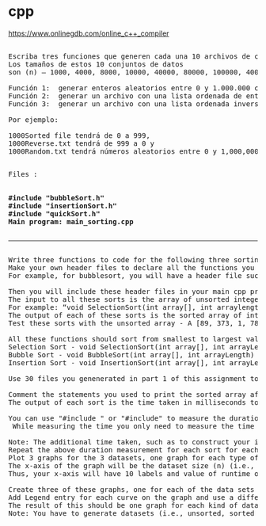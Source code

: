 # cpp
https://www.onlinegdb.com/online_c++_compiler
<pre>

Escriba tres funciones que generen cada una 10 archivos de conjunto de datos únicos de enteros separados por una coma ",". 
Los tamaños de estos 10 conjuntos de datos 
son (n) – 1000, 4000, 8000, 10000, 40000, 80000, 100000, 400000, 800000, 1000000. 

Función 1:  generar enteros aleatorios entre 0 y 1.000.000 como elementos de cada conjunto de datos.
Función 2:  generar un archivo con una lista ordenada de enteros de menor a mayor. 
Función 3:  generar un archivo con una lista ordenada inversamente con valores que van de mayor a menor. 

Por ejemplo:

1000Sorted file tendrá de 0 a 999, 
1000Reverse.txt tendrá de 999 a 0 y 
1000Random.txt tendrá números aleatorios entre 0 y 1,000,000.

</pre>


<pre>
Files : 

<b>
#include "bubbleSort.h"
#include "insertionSort.h"
#include "quickSort.h"
Main program: main_sorting.cpp
</b>  <hr>
Write three functions to code for the following three sorting algorithms in C++. 
Make your own header files to declare all the functions you need to implement each of these sorting algorithms. 
For example, for bubblesort, you will have a header file such as "bubblesort.h", in which you will declare all the functions that you need to perform bubblesort. 

Then you will include these header files in your main cpp program, in which you will implement and call all these functions. 
The input to all these sorts is the array of unsorted integers and the size of the array. 
For example: “void SelectionSort(int array[], int arraylength)”. 
The output of each of these sorts is the sorted array of integers printed on the console. 
Test these sorts with the unsorted array - A [89, 373, 1, 783, 23, 987, 12, 65, 28, 17]. 

All these functions should sort from smallest to largest value. Note: Bubble sort should be the optimized version
Selection Sort - void SelectionSort(int array[], int arrayLength) {…}
Bubble Sort - void BubbleSort(int array[], int arrayLength) {…}
Insertion Sort - void InsertionSort(int array[], int arrayLength) {…}

Use 30 files you genenerated in part 1 of this assignment to give as the input to your three sorting functions and measure the duration of each function. 

Comment the statements you used to print the sorted array after each sorting function, as you need to measure only the time taken to sort. 
The output of each sort is the time taken in milliseconds to sort the given unsorted array. 

You can use "#include <chrono>" or "#include<time.h>" to measure the duration of a function in C++.
 While measuring the time you only need to measure the time taken by each sorting algorithm to convert the unsorted array into a sorted array. 

Note: The additional time taken, such as to construct your input array and to print your sorted array to console should not be included while measuring the duration of the sort.
Repeat the above duration measurement for each sort for each input file. 
Plot 3 graphs for the 3 datasets, one graph for each type of array: sorted, unsorted, or reverse sorted. 
The x-axis of the graph will be the dataset size (n) (i.e., same as your array size), and the y-axis will be the average of the three executions for each dataset size. 
Thus, your x-axis will have 10 labels and value of runtime on the y-axis for each label. 

Create three of these graphs, one for each of the data sets (sorted, unsorted and reverse sorted) where the three sorting algorithms (Selection Sort, Bubble Sort, and Insertion Sort) are in the same graph sharing the same axis labels. 
Add Legend entry for each curve on the graph and use a different pattern like dotted, dashed, straight line, and different bullet dimensions and color for each curve of a sorting algorithm. 
The result of this should be one graph for each kind of dataset where all three algorithms are plotted together. 
Note: You have to generate datasets (i.e., unsorted, sorted or reverse sorted arrays) only once and you can reuse the same datasets across three executions of each sort and also across different sorting algorithms.
</pre>
